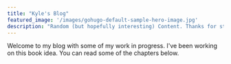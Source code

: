 ```yaml
---
title: "Kyle's Blog"
featured_image: '/images/gohugo-default-sample-hero-image.jpg'
description: "Random (but hopefully interesting) Content. Thanks for stopping by!"
---
```

Welcome to my blog with some of my work in progress. I've been working on this book idea. You can read some of the chapters below.